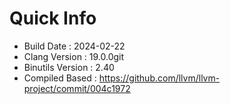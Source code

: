 # Quick Info
* Build Date : 2024-02-22
* Clang Version : 19.0.0git
* Binutils Version : 2.40
* Compiled Based : https://github.com/llvm/llvm-project/commit/004c1972
